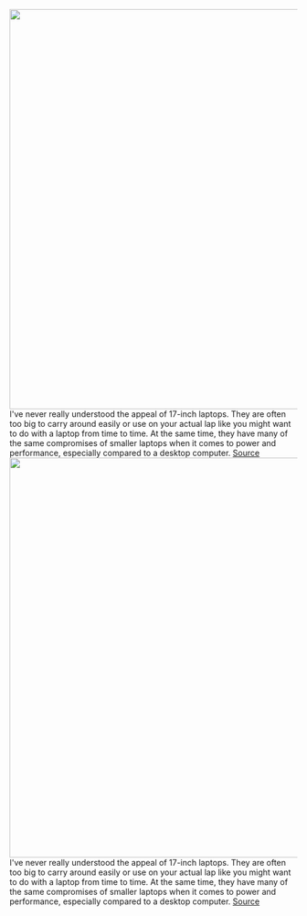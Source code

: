 <img src='https://cdn.vox-cdn.com/thumbor/v-Hmh1Qg6PWgqbhv6K5TseNYj5E=/0x0:2080x1387/1200x800/filters:focal(874x528:1206x860)/cdn.vox-cdn.com/uploads/chorus_image/image/70462074/akrales_210922_4759_0040.0.jpg' width='700px' /><br/>
I've never really understood the appeal of 17-inch laptops. They are often too big to carry around easily or use on your actual lap like you might want to do with a laptop from time to time. At the same time, they have many of the same compromises of smaller laptops when it comes to power and performance, especially compared to a desktop computer.
<a href='https://www.theverge.com/22913150/dell-xps-17-9710-review-price-specs-features'> Source <a/><img src='https://cdn.vox-cdn.com/thumbor/v-Hmh1Qg6PWgqbhv6K5TseNYj5E=/0x0:2080x1387/1200x800/filters:focal(874x528:1206x860)/cdn.vox-cdn.com/uploads/chorus_image/image/70462074/akrales_210922_4759_0040.0.jpg' width='700px' /><br/>
I've never really understood the appeal of 17-inch laptops. They are often too big to carry around easily or use on your actual lap like you might want to do with a laptop from time to time. At the same time, they have many of the same compromises of smaller laptops when it comes to power and performance, especially compared to a desktop computer.
<a href='https://www.theverge.com/22913150/dell-xps-17-9710-review-price-specs-features'> Source <a/>